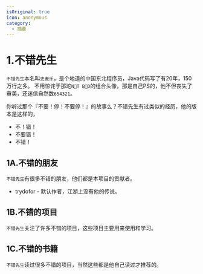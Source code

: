 ```yaml
---
isOriginal: true
icon: anonymous
category:
  - 摘要
---
```


# 1.不错先生

`不错先生`本名叫`史麦乐`，是个地道的中国东北程序员，Java代码写了有20年，150万行之多。
不用惊诧于那坨`N🚫T B💩D`的组合头像，那是自己PS的，他不但丧失了审美，还迷信自然数`654321`。

你听过那个『不要！停！不要停！』的故事么？不错先生有过类似的经历，他的版本是这样的，

* 不！错！
* 不要错！
* 不错！

## 1A.不错的朋友

`不错先生`有很多不错的朋友，他们都是本项目的贡献者。

* trydofor - 默认作者，江湖上没有他的传说。

## 1B.不错的项目

`不错先生`关注了许多不错的项目，这些项目主要用来使用和学习。



## 1C.不错的书籍

`不错先生`读过很多不错的项目，当然这些都是他自己读过才推荐的。

